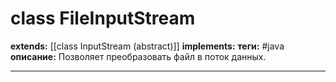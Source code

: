 # class FileInputStream
**extends:** [[class InputStream (abstract)]]
**implements:** 
**теги:** #java
**описание:** Позволяет преобразовать файл в поток данных.

---
